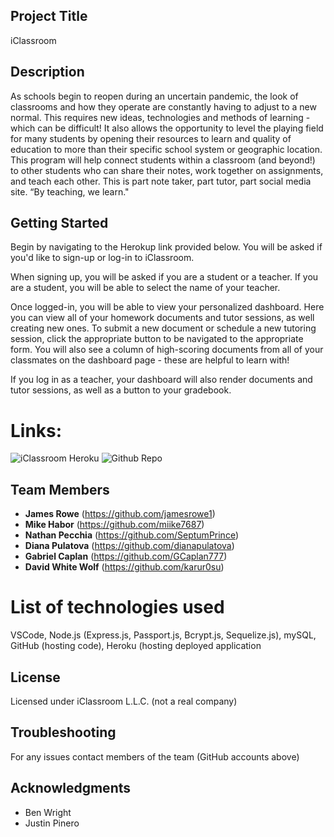 ## Project Title

iClassroom

## Description

As schools begin to reopen during an uncertain pandemic, the look of classrooms and how they operate are constantly having to adjust to a new normal. This requires new ideas, technologies and methods of learning - which can be difficult! It also allows the opportunity to level the playing field for many students by opening their resources to learn and quality of education to more than their specific school system or geographic location. This program will help connect students within a classroom (and beyond!) to other students who can share their notes, work together on assignments, and teach each other. This is part note taker, part tutor, part social media site. “By teaching, we learn."

## Getting Started

Begin by navigating to the Herokup link provided below. You will be asked if you'd like to sign-up or log-in to iClassroom.

When signing up, you will be asked if you are a student or a teacher. If you are a student, you will be able to select the name of your teacher.

Once logged-in, you will be able to view your personalized dashboard. Here you can view all of your homework documents and tutor sessions, as well creating new ones. To submit a new document or schedule a new tutoring session, click the appropriate button to be navigated to the appropriate form. You will also see a column of high-scoring documents from all of your classmates on the dashboard page - these are helpful to learn with!

If you log in as a teacher, your dashboard will also render documents and tutor sessions, as well as a button to your gradebook.

# Links:

![iClassroom Heroku](https://classroomhelper.herokuapp.com/)
![Github Repo](https://github.com/jamesrowe1/project2/projects/)

## Team Members

- **James Rowe** (https://github.com/jamesrowe1)
- **Mike Habor** (https://github.com/miike7687)
- **Nathan Pecchia** (https://github.com/SeptumPrince)
- **Diana Pulatova** (https://github.com/dianapulatova)
- **Gabriel Caplan** (https://github.com/GCaplan777)
- **David White Wolf** (https://github.com/karur0su)

# List of technologies used

VSCode, Node.js (Express.js, Passport.js, Bcrypt.js, Sequelize.js), mySQL, GitHub (hosting code), Heroku (hosting deployed application

## License

Licensed under iClassroom L.L.C. (not a real company)

## Troubleshooting

For any issues contact members of the team (GitHub accounts above)

## Acknowledgments

- Ben Wright
- Justin Pinero

